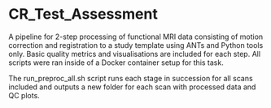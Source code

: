 # CR_Test_Assessment

A pipeline for 2-step processing of functional MRI data consisting of motion correction and registration to a study template using ANTs and Python tools only. Basic quality metrics and visualisations are included for each step. All scripts were ran inside of a Docker container setup for this task. 

The run_preproc_all.sh script runs each stage in succession for all scans included and outputs a new folder for each scan with processed data and QC plots. 
